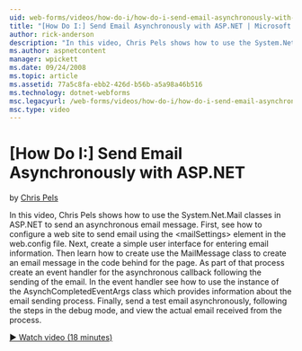 ```yaml
---
uid: web-forms/videos/how-do-i/how-do-i-send-email-asynchronously-with-aspnet
title: "[How Do I:] Send Email Asynchronously with ASP.NET | Microsoft Docs"
author: rick-anderson
description: "In this video, Chris Pels shows how to use the System.Net.Mail classes in ASP.NET to send an asynchronous email message. First, see how to configure a web si..."
ms.author: aspnetcontent
manager: wpickett
ms.date: 09/24/2008
ms.topic: article
ms.assetid: 77a5c8fa-ebb2-426d-b56b-a5a98a46b516
ms.technology: dotnet-webforms
msc.legacyurl: /web-forms/videos/how-do-i/how-do-i-send-email-asynchronously-with-aspnet
msc.type: video
---
```

[How Do I:] Send Email Asynchronously with ASP.NET
====================
by [Chris Pels](https://twitter.com/chrispels)

In this video, Chris Pels shows how to use the System.Net.Mail classes in ASP.NET to send an asynchronous email message. First, see how to configure a web site to send email using the &lt;mailSettings&gt; element in the web.config file. Next, create a simple user interface for entering email information. Then learn how to create use the MailMessage class to create an email message in the code behind for the page. As part of that process create an event handler for the asynchronous callback following the sending of the email. In the event handler see how to use the instance of the AsynchCompletedEventArgs class which provides information about the email sending process. Finally, send a test email asynchronously, following the steps in the debug mode, and view the actual email received from the process.

[&#9654; Watch video (18 minutes)](https://channel9.msdn.com/Blogs/ASP-NET-Site-Videos/how-do-i-send-email-asynchronously-with-aspnet)
